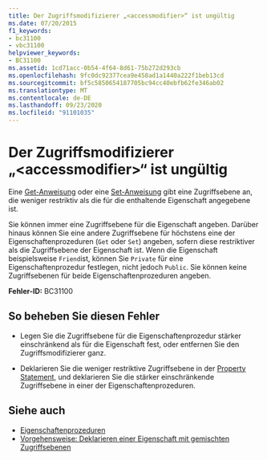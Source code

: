 ```yaml
---
title: Der Zugriffsmodifizierer „<accessmodifier>“ ist ungültig
ms.date: 07/20/2015
f1_keywords:
- bc31100
- vbc31100
helpviewer_keywords:
- BC31100
ms.assetid: 1cd71acc-0b54-4f64-8d61-75b272d293cb
ms.openlocfilehash: 9fc0dc92377cea9e458ad1a1440a222f1beb13cd
ms.sourcegitcommit: bf5c5850654187705bc94cc40ebfb62fe346ab02
ms.translationtype: MT
ms.contentlocale: de-DE
ms.lasthandoff: 09/23/2020
ms.locfileid: "91101035"
---
```

# <a name="access-modifier-accessmodifier-is-not-valid"></a>Der Zugriffsmodifizierer „\<accessmodifier>“ ist ungültig

Eine [Get-Anweisung](../language-reference/statements/get-statement.md) oder eine [Set-Anweisung](../language-reference/statements/set-statement.md) gibt eine Zugriffsebene an, die weniger restriktiv als die für die enthaltende Eigenschaft angegebene ist.  
  
 Sie können immer eine Zugriffsebene für die Eigenschaft angeben. Darüber hinaus können Sie eine andere Zugriffsebene für höchstens eine der Eigenschaftenprozeduren (`Get` oder `Set`) angeben, sofern diese restriktiver als die Zugriffsebene der Eigenschaft ist. Wenn die Eigenschaft beispielsweise `Friend`ist, können Sie `Private` für eine Eigenschaftenprozedur festlegen, nicht jedoch `Public`. Sie können keine Zugriffsebenen für beide Eigenschaftenprozeduren angeben.  
  
 **Fehler-ID:** BC31100  
  
## <a name="to-correct-this-error"></a>So beheben Sie diesen Fehler  
  
- Legen Sie die Zugriffsebene für die Eigenschaftenprozedur stärker einschränkend als für die Eigenschaft fest, oder entfernen Sie den Zugriffsmodifizierer ganz.  
  
- Deklarieren Sie die weniger restriktive Zugriffsebene in der [Property Statement](../language-reference/statements/property-statement.md), und deklarieren Sie die stärker einschränkende Zugriffsebene in einer der Eigenschaftenprozeduren.  
  
## <a name="see-also"></a>Siehe auch

- [Eigenschaftenprozeduren](../programming-guide/language-features/procedures/property-procedures.md)
- [Vorgehensweise: Deklarieren einer Eigenschaft mit gemischten Zugriffsebenen](../programming-guide/language-features/procedures/how-to-declare-a-property-with-mixed-access-levels.md)
